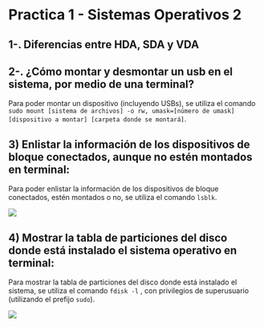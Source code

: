 # Practica 1 - Sistemas Operativos 2
## 1-. Diferencias entre HDA, SDA y VDA 

## 2-. ¿Cómo montar y desmontar un usb en el sistema, por medio de una terminal?
Para poder montar un dispositivo (incluyendo USBs), se utiliza el comando `sudo mount [sistema de archivos] -o rw, umask=[número de umask] [dispositivo a montar] [carpeta donde se montará]`.

## 3) Enlistar la información de los dispositivos de bloque conectados, aunque no estén montados en terminal:
Para poder enlistar la información de los dispositivos de bloque conectados, estén montados o no, se utiliza el comando `lsblk`.

![](https://github.com/TavSc/Practica-1-SO2/blob/2c1ab760ede9c5d95defc98a9a2c610ca69920b7/Im%C3%A1genes/3.png)

## 4) Mostrar la tabla de particiones del disco donde está instalado el sistema operativo en terminal:
Para mostrar la tabla de particiones del disco donde está instalado el sistema, se utiliza el comando `fdisk -l` , con privilegios de superusuario (utilizando el prefijo `sudo`).

![](https://github.com/TavSc/Practica-1-SO2/blob/5d9ce2af346b9bb1e558ae0bc252d781aa8f0f28/Im%C3%A1genes/4.png)